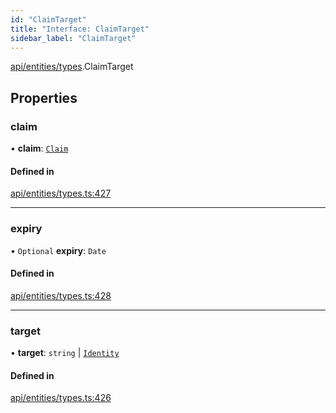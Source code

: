 ```yaml
---
id: "ClaimTarget"
title: "Interface: ClaimTarget"
sidebar_label: "ClaimTarget"
---
```


[api/entities/types](../../../../../modules/API/Entities/Types/Types.md).ClaimTarget

## Properties

### claim

• **claim**: [`Claim`](../../../../../modules/API/Entities/Types/Types.md#claim)

#### Defined in

[api/entities/types.ts:427](https://github.com/PolymeshAssociation/polymesh-sdk/blob/c8da9dfce/src/api/entities/types.ts#L427)

___

### expiry

• `Optional` **expiry**: `Date`

#### Defined in

[api/entities/types.ts:428](https://github.com/PolymeshAssociation/polymesh-sdk/blob/c8da9dfce/src/api/entities/types.ts#L428)

___

### target

• **target**: `string` \| [`Identity`](../../../../../classes/API/Entities/Identity/Identity.md)

#### Defined in

[api/entities/types.ts:426](https://github.com/PolymeshAssociation/polymesh-sdk/blob/c8da9dfce/src/api/entities/types.ts#L426)
